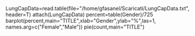 LungCapData=read.table(file="/home/gfasanel/Scaricati/LungCapData.txt",header=T)
attach(LungCapData)
percent=table(Gender)/725
barplot(percent,main="TITLE",xlab="Gender",ylab="%",las=1, names.arg=c("Female","Male"))
pie(count,main="TITLE")
